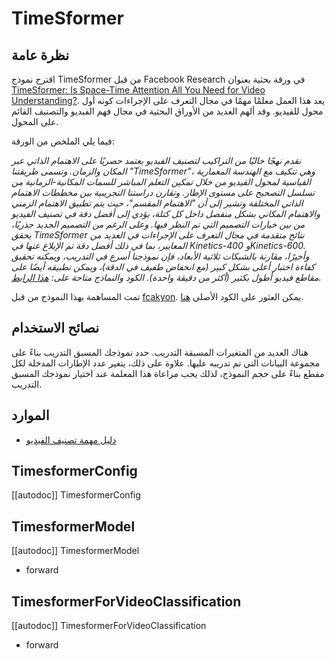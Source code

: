 # TimeSformer

## نظرة عامة

اقترح نموذج TimeSformer من قبل Facebook Research في ورقة بحثية بعنوان [TimeSformer: Is Space-Time Attention All You Need for Video Understanding?](https://arxiv.org/abs/2102.05095). يعد هذا العمل معلمًا مهمًا في مجال التعرف على الإجراءات كونه أول محول للفيديو. وقد ألهم العديد من الأوراق البحثية في مجال فهم الفيديو والتصنيف القائم على المحول.

فيما يلي الملخص من الورقة:

*نقدم نهجًا خاليًا من التراكيب لتصنيف الفيديو يعتمد حصريًا على الاهتمام الذاتي عبر المكان والزمان. وتسمى طريقتنا "TimeSformer"، وهي تتكيف مع الهندسة المعمارية القياسية لمحول الفيديو من خلال تمكين التعلم المباشر للسمات المكانية-الزمانية من تسلسل التصحيح على مستوى الإطار. وتقارن دراستنا التجريبية بين مخططات الاهتمام الذاتي المختلفة وتشير إلى أن "الاهتمام المقسم"، حيث يتم تطبيق الاهتمام الزمني والاهتمام المكاني بشكل منفصل داخل كل كتلة، يؤدي إلى أفضل دقة في تصنيف الفيديو من بين خيارات التصميم التي تم النظر فيها. وعلى الرغم من التصميم الجديد جذريًا، يحقق TimeSformer نتائج متقدمة في مجال التعرف على الإجراءات في العديد من المعايير، بما في ذلك أفضل دقة تم الإبلاغ عنها في Kinetics-400 وKinetics-600. وأخيرًا، مقارنة بالشبكات ثلاثية الأبعاد، فإن نموذجنا أسرع في التدريب، ويمكنه تحقيق كفاءة اختبار أعلى بشكل كبير (مع انخفاض طفيف في الدقة)، ويمكن تطبيقه أيضًا على مقاطع فيديو أطول بكثير (أكثر من دقيقة واحدة). الكود والنماذج متاحة على: [هذا الرابط](https://github.com/facebookresearch/TimeSformer).*

تمت المساهمة بهذا النموذج من قبل [fcakyon](https://huggingface.co/fcakyon). يمكن العثور على الكود الأصلي [هنا](https://github.com/facebookresearch/TimeSformer).

## نصائح الاستخدام

هناك العديد من المتغيرات المسبقة التدريب. حدد نموذجك المسبق التدريب بناءً على مجموعة البيانات التي تم تدريبه عليها. علاوة على ذلك، يتغير عدد الإطارات المدخلة لكل مقطع بناءً على حجم النموذج، لذلك يجب مراعاة هذا المعلمة عند اختيار نموذجك المسبق التدريب.

## الموارد

- [دليل مهمة تصنيف الفيديو](../tasks/video_classification)

## TimesformerConfig

[[autodoc]] TimesformerConfig

## TimesformerModel

[[autodoc]] TimesformerModel

- forward

## TimesformerForVideoClassification

[[autodoc]] TimesformerForVideoClassification

- forward